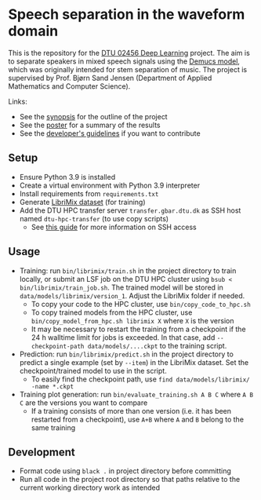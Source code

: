 # Speech separation in the waveform domain
This is the repository for the [DTU 02456 Deep Learning](https://kurser.dtu.dk/course/02456) project. The aim is to separate speakers in mixed speech signals using the [Demucs model](references/Defossez2019%20-%20Music%20Source%20Separation%20in%20the%20Waveform%20Domain.pdf), which was originally intended for stem separation of music. The project is supervised by Prof. Bjørn Sand Jensen (Department of Applied Mathematics and Computer Science).

Links:
* See the [synopsis](docs/synopsis.pdf) for the outline of the project
* See the [poster](docs/poster.pdf) for a summary of the results
* See the [developer's guidelines](docs/CONTRIBUTING.md) if you want to contribute


## Setup
* Ensure Python 3.9 is installed
* Create a virtual environment with Python 3.9 interpreter
* Install requirements from `requirements.txt`
* Generate [LibriMix dataset](https://github.com/JorisCos/LibriMix) (for training)
* Add the DTU HPC transfer server `transfer.gbar.dtu.dk` as SSH host named `dtu-hpc-transfer` (to use copy scripts)
   * See [this guide](https://www.hpc.dtu.dk/?page_id=2501) for more information on SSH access


## Usage
* Training: run `bin/librimix/train.sh` in the project directory to train locally, or submit an LSF job on the DTU HPC cluster using `bsub < bin/librimix/train_job.sh`. The trained model will be stored in `data/models/librimix/version_1`. Adjust the LibriMix folder if needed.
   * To copy your code to the HPC cluster, use `bin/copy_code_to_hpc.sh`
   * To copy trained models from the HPC cluster, use `bin/copy_model_from_hpc.sh librimix X` where `X` is the version
   * It may be necessary to restart the training from a checkpoint if the 24 h walltime limit for jobs is exceeded. In that case, add `--checkpoint-path data/models/....ckpt` to the training script.
* Prediction: run `bin/librimix/predict.sh` in the project directory to predict a single example (set by `--item`) in the LibriMix dataset. Set the checkpoint/trained model to use in the script.
   * To easily find the checkpoint path, use `find data/models/librimix/ -name *.ckpt`
* Training plot generation: run `bin/evaluate_training.sh A B C` where `A B C` are the versions you want to compare
   * If a training consists of more than one version (i.e. it has been restarted from a checkpoint), use `A+B` where `A` and `B` belong to the same training


## Development
* Format code using `black .` in project directory before committing
* Run all code in the project root directory so that paths relative to the current working directory work as intended
